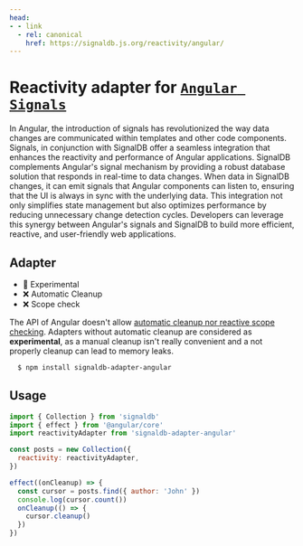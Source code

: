 ```yaml
---
head:
- - link
  - rel: canonical
    href: https://signaldb.js.org/reactivity/angular/
---
```

# Reactivity adapter for [`Angular Signals`](https://angular.io/guide/signals)

In Angular, the introduction of signals has revolutionized the way data changes are communicated within templates and other code components. Signals, in conjunction with SignalDB offer a seamless integration that enhances the reactivity and performance of Angular applications. SignalDB complements Angular's signal mechanism by providing a robust database solution that responds in real-time to data changes. When data in SignalDB changes, it can emit signals that Angular components can listen to, ensuring that the UI is always in sync with the underlying data. This integration not only simplifies state management but also optimizes performance by reducing unnecessary change detection cycles. Developers can leverage this synergy between Angular's signals and SignalDB to build more efficient, reactive, and user-friendly web applications.

## Adapter

* 🚧 Experimental
* ❌ Automatic Cleanup 
* ❌ Scope check

The API of Angular doesn't allow [automatic cleanup nor reactive scope checking](/reactivity/#reactivity-libraries). Adapters without automatic cleanup are considered as **experimental**, as a manual cleanup isn't really convenient and a not properly cleanup can lead to memory leaks.

```bash
  $ npm install signaldb-adapter-angular
```

## Usage

```js
import { Collection } from 'signaldb'
import { effect } from '@angular/core'
import reactivityAdapter from 'signaldb-adapter-angular'

const posts = new Collection({
  reactivity: reactivityAdapter,
})

effect((onCleanup) => {
  const cursor = posts.find({ author: 'John' })
  console.log(cursor.count())
  onCleanup(() => {
    cursor.cleanup()
  })
})
```
